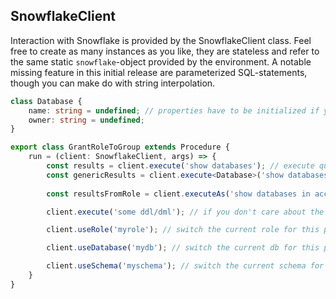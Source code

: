 ## SnowflakeClient

Interaction with Snowflake is provided by the SnowflakeClient class. Feel free to create as many instances as you like, they are stateless and refer to the same static `snowflake`-object provided by the environment. A notable missing feature in this initial release are parameterized SQL-statements, though you can make do with string interpolation. 

```typescript
class Database {
    name: string = undefined; // properties have to be initialized if you want to use them in a generic query
    owner: string = undefined;
}

export class GrantRoleToGroup extends Procedure {
    run = (client: SnowflakeClient, args) => {
        const results = client.execute('show databases'); // execute query, returns a QueryResult
        const genericResults = client.execute<Database>('show databases', Database); // execute query, return QueryResult<Station>
        
        const resultsFromRole = client.executeAs('show databases in account', 'accountadmin'); // execute query as role

        client.execute('some ddl/dml'); // if you don't care about the results

        client.useRole('myrole'); // switch the current role for this procedure

        client.useDatabase('mydb'); // switch the current db for this procedure

        client.useSchema('myschema'); // switch the current schema for this procedure
    }
}
```